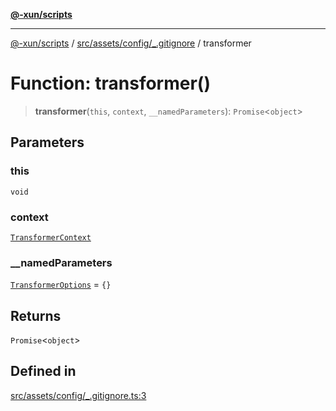 [**@-xun/scripts**](../../../../../README.md)

***

[@-xun/scripts](../../../../../README.md) / [src/assets/config/\_.gitignore](../README.md) / transformer

# Function: transformer()

> **transformer**(`this`, `context`, `__namedParameters`): `Promise`\<`object`\>

## Parameters

### this

`void`

### context

[`TransformerContext`](../../../type-aliases/TransformerContext.md)

### \_\_namedParameters

[`TransformerOptions`](../../../type-aliases/TransformerOptions.md) = `{}`

## Returns

`Promise`\<`object`\>

## Defined in

[src/assets/config/\_.gitignore.ts:3](https://github.com/Xunnamius/xscripts/blob/2521de366121a50ffeca631b4ec62db9c60657e5/src/assets/config/_.gitignore.ts#L3)
